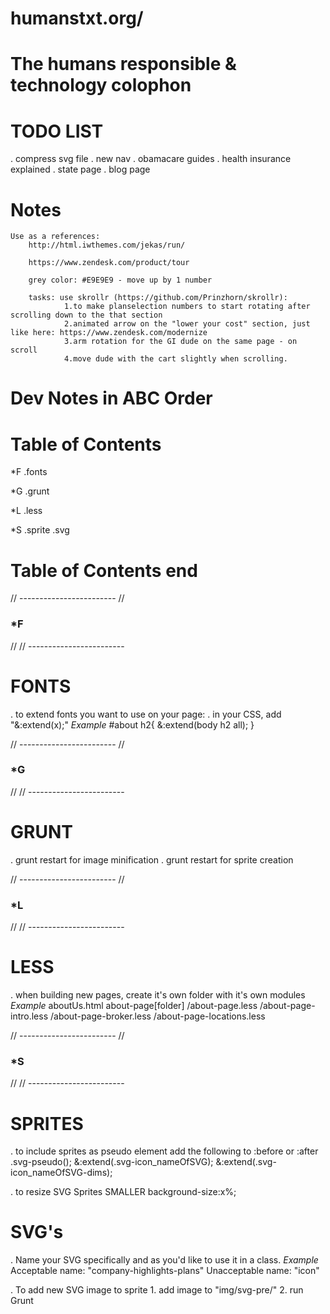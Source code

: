 # humanstxt.org/
# The humans responsible & technology colophon

# TODO LIST
. compress svg file
. new nav
	. obamacare guides
	. health insurance explained
	. state page
	. blog page

# Notes
	Use as a references: 
		http://html.iwthemes.com/jekas/run/

		https://www.zendesk.com/product/tour

		grey color: #E9E9E9 - move up by 1 number
		
		tasks: use skrollr (https://github.com/Prinzhorn/skrollr):
				1.to make planselection numbers to start rotating after scrolling down to the that section
				2.animated arrow on the "lower your cost" section, just like here: https://www.zendesk.com/modernize
				3.arm rotation for the GI dude on the same page - on scroll
				4.move dude with the cart slightly when scrolling.

# Dev Notes in ABC Order
# Table of Contents

*F
	.fonts
	
*G
	.grunt

*L
	.less

*S
	.sprite
	.svg



# Table of Contents end

// ------------------------
//
### *F
//
// ------------------------

# FONTS

. to extend fonts you want to use on your page:
	. in your CSS, add "&:extend(x);"
	*Example*
		#about h2{
			&:extend(body h2 all);
		}





// ------------------------
//
### *G
//
// ------------------------

# GRUNT

. grunt restart for image minification
. grunt restart for sprite creation





// ------------------------
//
### *L
//
// ------------------------

# LESS

. when building new pages, create it's own folder with it's own modules
	*Example*
	aboutUs.html
	about-page[folder] 	/about-page.less
						/about-page-intro.less
						/about-page-broker.less
						/about-page-locations.less






// ------------------------
//
### *S
//
// ------------------------

# SPRITES

. to include sprites as pseudo element add the following to :before or :after
	.svg-pseudo();
	&:extend(.svg-icon_nameOfSVG);
	&:extend(.svg-icon_nameOfSVG-dims);

. to resize SVG Sprites SMALLER
	background-size:x%;

# SVG's

. Name your SVG specifically and as you'd like to use it in a class.
	*Example*
	Acceptable name: "company-highlights-plans"
	Unacceptable name: "icon"

. To add new SVG image to sprite
	1. add image to "img/svg-pre/"
	2. run Grunt



